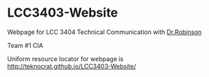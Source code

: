LCC3403-Website
===============

Webpage for LCC 3404 Technical Communication with [Dr.Robinson](http://joyrobinson.com/)

Team #1 CIA

Uniform resource locator for webpage is http://teknocrat.github.io/LCC3403-Website/
